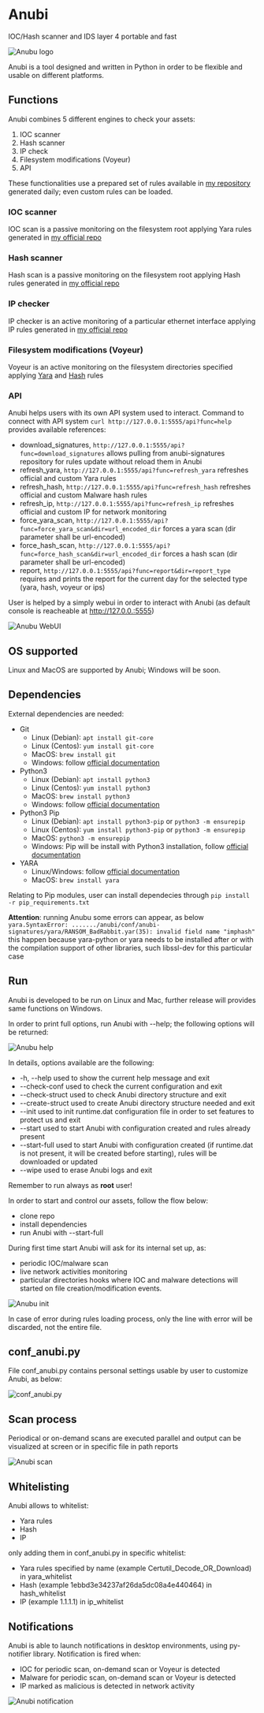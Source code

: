 # Anubi
IOC/Hash scanner and IDS layer 4 portable and fast

![Anubu logo](images/anubi_logo.png)

Anubi is a tool designed and written in Python in order to be flexible and usable on different platforms.

## Functions
Anubi combines 5 different engines to check your assets:
1. IOC scanner
2. Hash scanner
3. IP check
4. Filesystem modifications (Voyeur)
5. API

These functionalities use a prepared set of rules available in [my repository](https://github.com/kavat/anubi-signatures) generated daily; even custom rules can be loaded.

### IOC scanner
IOC scan is a passive monitoring on the filesystem root applying Yara rules generated in [my official repo](https://github.com/kavat/anubi-signatures/tree/main/yara)

### Hash scanner
Hash scan is a passive monitoring on the filesystem root applying Hash rules generated in [my official repo](https://github.com/kavat/anubi-signatures/tree/main/hash)

### IP checker
IP checker is an active monitoring of a particular ethernet interface applying IP rules generated in [my official repo](https://github.com/kavat/anubi-signatures/tree/main/ip)

### Filesystem modifications (Voyeur)
Voyeur is an active monitoring on the filesystem directories specified applying [Yara](https://github.com/kavat/anubi-signatures/tree/main/yara) and [Hash](https://github.com/kavat/anubi-signatures/tree/main/hash) rules

### API
Anubi helps users with its own API system used to interact. 
Command to connect with API system `curl http://127.0.0.1:5555/api?func=help` provides available references:
* download_signatures, `http://127.0.0.1:5555/api?func=download_signatures` allows pulling from anubi-signatures repository for rules update without reload them in Anubi
* refresh_yara, `http://127.0.0.1:5555/api?func=refresh_yara` refreshes official and custom Yara rules
* refresh_hash, `http://127.0.0.1:5555/api?func=refresh_hash` refreshes official and custom Malware hash rules
* refresh_ip, `http://127.0.0.1:5555/api?func=refresh_ip` refreshes official and custom IP for network monitoring
* force_yara_scan, `http://127.0.0.1:5555/api?func=force_yara_scan&dir=url_encoded_dir` forces a yara scan (dir parameter shall be url-encoded)
* force_hash_scan, `http://127.0.0.1:5555/api?func=force_hash_scan&dir=url_encoded_dir` forces a hash scan (dir parameter shall be url-encoded)
* report, `http://127.0.0.1:5555/api?func=report&dir=report_type` requires and prints the report for the current day for the selected type (yara, hash, voyeur or ips)

User is helped by a simply webui in order to interact with Anubi (as default console is reacheable at http://127.0.0.:5555)

![Anubu WebUI](images/webui.png)

## OS supported
Linux and MacOS are supported by Anubi; Windows will be soon.

## Dependencies
External dependencies are needed:
* Git
  * Linux (Debian): `apt install git-core`
  * Linux (Centos): `yum install git-core`
  * MacOS: `brew install git`
  * Windows: follow [official documentation](https://git-scm.com/download/win)
* Python3
  * Linux (Debian): `apt install python3`
  * Linux (Centos): `yum install python3`
  * MacOS: `brew install python3`
  * Windows: follow [official documentation](https://www.python.org/downloads/windows/)
* Python3 Pip
  * Linux (Debian): `apt install python3-pip` or `python3 -m ensurepip`
  * Linux (Centos): `yum install python3-pip` or `python3 -m ensurepip`
  * MacOS: `python3 -m ensurepip`
  * Windows: Pip will be install with Python3 installation, follow [official documentation](https://www.python.org/downloads/windows/)
* YARA
  * Linux/Windows: follow [official documentation](https://yara.readthedocs.io/en/stable/gettingstarted.html) 
  * MacOS: `brew install yara`

Relating to Pip modules, user can install dependecies through `pip install -r pip_requirements.txt`

**Attention**: running Anubu some errors can appear, as below
`yara.SyntaxError: ......./anubi/conf/anubi-signatures/yara/RANSOM_BadRabbit.yar(35): invalid field name "imphash"`
this happen because yara-python or yara needs to be installed after or with the compilation support of other libraries, such libssl-dev for this particular case

## Run
Anubi is developed to be run on Linux and Mac, further release will provides same functions on Windows.

In order to print full options, run Anubi with --help; the following options will be returned:

![Anubu help](images/anubi_help.png)

In details, options available are the following:
*  -h, --help       used to show the current help message and exit
*  --check-conf     used to check the current configuration and exit
*  --check-struct   used to check Anubi directory structure and exit
*  --create-struct  used to create Anubi directory structure needed and exit
*  --init           used to init runtime.dat configuration file in order to set features to protect us and exit
*  --start          used to start Anubi with configuration created and rules already present
*  --start-full     used to start Anubi with configuration created (if runtime.dat is not present, it will be created before starting), rules will be downloaded or updated
*  --wipe           used to erase Anubi logs and exit

Remember to run always as **root** user!

In order to start and control our assets, follow the flow below:
* clone repo
* install dependencies
* run Anubi with --start-full

During first time start Anubi will ask for its internal set up, as:
* periodic IOC/malware scan
* live network activities monitoring
* particular directories hooks where IOC and malware detections will started on file creation/modification events.

![Anubu init](images/anubi_init.png)

In case of error during rules loading process, only the line with error will be discarded, not the entire file.

## conf_anubi.py
File conf_anubi.py contains personal settings usable by user to customize Anubi, as below:

![conf_anubi.py](images/conf_anubi.png)

## Scan process
Periodical or on-demand scans are executed parallel and output can be visualized at screen or in specific file in path reports

![Anubi scan](images/anubi_run.png)

## Whitelisting
Anubi allows to whitelist:
* Yara rules
* Hash
* IP

only adding them in conf_anubi.py in specific whitelist:
* Yara rules specified by name (example Certutil_Decode_OR_Download) in yara_whitelist
* Hash (example 1ebbd3e34237af26da5dc08a4e440464) in hash_whitelist
* IP (example 1.1.1.1) in ip_whitelist

## Notifications
Anubi is able to launch notifications in desktop environments, using py-notifier library. Notification is fired when:
* IOC for periodic scan, on-demand scan or Voyeur is detected
* Malware for periodic scan, on-demand scan or Voyeur is detected
* IP marked as malicious is detected in network activity

![Anubi notification](images/anubi_notification.png)

